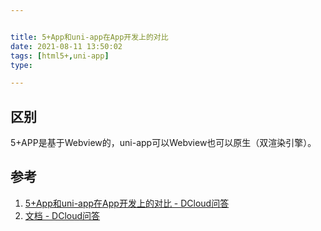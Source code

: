 ```yaml
---


title: 5+App和uni-app在App开发上的对比
date: 2021-08-11 13:50:02
tags: [html5+,uni-app]
type:

---
```



## 区别

5+APP是基于Webview的，uni-app可以Webview也可以原生（双渲染引擎）。


## 参考

1. [5+App和uni-app在App开发上的对比 - DCloud问答](https://ask.dcloud.net.cn/article/37228)
2. [文档 - DCloud问答](https://ask.dcloud.net.cn/docs/)
